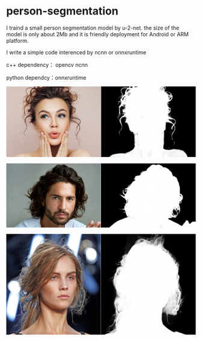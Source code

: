 # person-segmentation

I traind a small person segmentation model by u-2-net. the size of the model is only about 2Mb and it is friendly deployment for Android or ARM platform.

I write a simple code interenced by ncnn or onnxruntime

c++ dependency： opencv ncnn

python dependcy：onnxruntime

![1](https://github.com/xiongzhu666/person-segmentation/blob/main/1.png)

![2](https://github.com/xiongzhu666/person-segmentation/blob/main/2.png)

![3](https://github.com/xiongzhu666/person-segmentation/blob/main/3.png)
